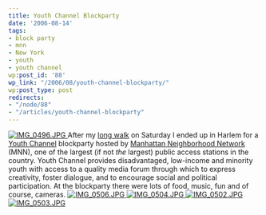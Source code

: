 ```yaml
---
title: Youth Channel Blockparty
date: '2006-08-14'
tags:
- block party
- mnn
- New York
- youth
- youth channel
wp:post_id: '88'
wp_link: "/2006/08/youth-channel-blockparty/"
wp:post_type: post
redirects:
- "/node/88"
- "/articles/youth-channel-blockparty"
---
```


  [ ![IMG_0496.JPG](http://static.flickr.com/77/215254546_becf8e5034.jpg) ](http://www.flickr.com/photos/bensheldon/215254546/ "Photo Sharing")
After my [long walk](http://island94.org/node/86"") on Saturday I ended up in Harlem for a [Youth Channel](http://youthchannel.org) blockparty hosted by [Manhattan Neighborhood Network](http://mnn.org) (MNN), one of the largest (if not _the_ largest) public access stations in the country. Youth Channel provides disadvantaged, low-income and minority youth with access to a quality media forum through which to express creativity, foster dialogue, and to encourage social and political participation. At the blockparty there were lots of food, music, fun and of course, cameras.
  [ ![IMG_0506.JPG](http://static.flickr.com/85/215254618_7eaeacfb42_t.jpg) ](http://www.flickr.com/photos/bensheldon/215254618/ "Photo Sharing") [ ![IMG_0504.JPG](http://static.flickr.com/83/215254570_cf4df120c2_t.jpg) ](http://www.flickr.com/photos/bensheldon/215254570/ "Photo Sharing") [ ![IMG_0502.JPG](http://static.flickr.com/90/215254658_d6ae833377_t.jpg) ](http://www.flickr.com/photos/bensheldon/215254658/ "Photo Sharing") [ ![IMG_0503.JPG](http://static.flickr.com/87/215254682_d859a28e4b_t.jpg) ](http://www.flickr.com/photos/bensheldon/215254682/ "Photo Sharing")
